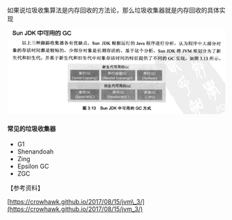 如果说垃圾收集算法是内存回收的方法论，那么垃圾收集器就是内存回收的具体实现

![](/assets/20180901143056001.png)

#### 常见的垃圾收集器

* G1
* Shenandoah
* Zing
* Epsilon GC
* ZGC



【参考资料】

[https://crowhawk.github.io/2017/08/15/jvm\_3/](https://crowhawk.github.io/2017/08/15/jvm_3/)

